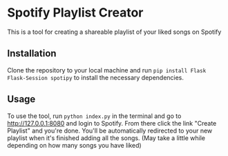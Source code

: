 # Spotify Playlist Creator

This is a tool for creating a shareable playlist of your liked songs on Spotify

## Installation

Clone the repository to your local machine and run `pip install Flask Flask-Session spotipy` to install the necessary dependencies.

## Usage

To use the tool, run `python index.py` in the terminal and go to http://127.0.0.1:8080 and login to Spotify. From there click the link "Create Playlist" and you're done. You'll be automatically redirected to your new playlist when it's finished adding all the songs. (May take a little while depending on how many songs you have liked)
